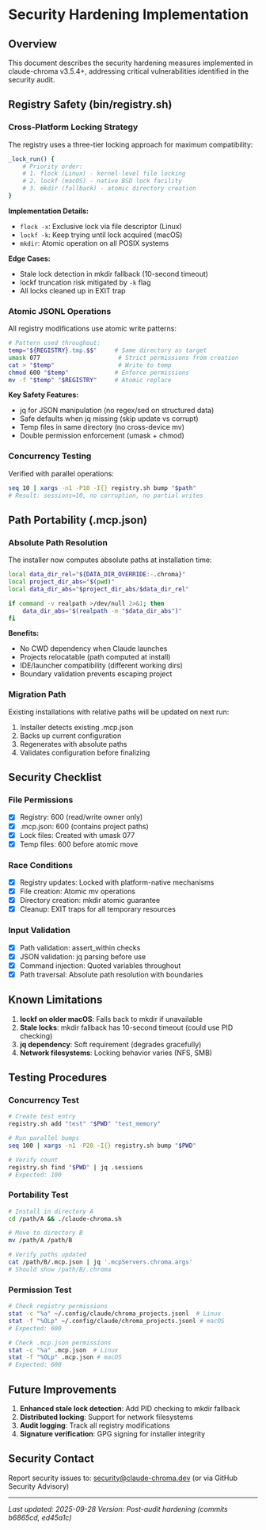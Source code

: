 # Security Hardening Implementation

## Overview
This document describes the security hardening measures implemented in claude-chroma v3.5.4+, addressing critical vulnerabilities identified in the security audit.

## Registry Safety (bin/registry.sh)

### Cross-Platform Locking Strategy
The registry uses a three-tier locking approach for maximum compatibility:

```bash
_lock_run() {
    # Priority order:
    # 1. flock (Linux) - kernel-level file locking
    # 2. lockf (macOS) - native BSD lock facility
    # 3. mkdir (fallback) - atomic directory creation
}
```

**Implementation Details:**
- `flock -x`: Exclusive lock via file descriptor (Linux)
- `lockf -k`: Keep trying until lock acquired (macOS)
- `mkdir`: Atomic operation on all POSIX systems

**Edge Cases:**
- Stale lock detection in mkdir fallback (10-second timeout)
- lockf truncation risk mitigated by `-k` flag
- All locks cleaned up in EXIT trap

### Atomic JSONL Operations
All registry modifications use atomic write patterns:

```bash
# Pattern used throughout:
temp="${REGISTRY}.tmp.$$"     # Same directory as target
umask 077                      # Strict permissions from creation
cat > "$temp"                  # Write to temp
chmod 600 "$temp"             # Enforce permissions
mv -f "$temp" "$REGISTRY"     # Atomic replace
```

**Key Safety Features:**
- jq for JSON manipulation (no regex/sed on structured data)
- Safe defaults when jq missing (skip update vs corrupt)
- Temp files in same directory (no cross-device mv)
- Double permission enforcement (umask + chmod)

### Concurrency Testing
Verified with parallel operations:
```bash
seq 10 | xargs -n1 -P10 -I{} registry.sh bump "$path"
# Result: sessions=10, no corruption, no partial writes
```

## Path Portability (.mcp.json)

### Absolute Path Resolution
The installer now computes absolute paths at installation time:

```bash
local data_dir_rel="${DATA_DIR_OVERRIDE:-.chroma}"
local project_dir_abs="$(pwd)"
local data_dir_abs="$project_dir_abs/$data_dir_rel"

if command -v realpath >/dev/null 2>&1; then
    data_dir_abs="$(realpath -m "$data_dir_abs")"
fi
```

**Benefits:**
- No CWD dependency when Claude launches
- Projects relocatable (path computed at install)
- IDE/launcher compatibility (different working dirs)
- Boundary validation prevents escaping project

### Migration Path
Existing installations with relative paths will be updated on next run:
1. Installer detects existing .mcp.json
2. Backs up current configuration
3. Regenerates with absolute paths
4. Validates configuration before finalizing

## Security Checklist

### File Permissions
- [x] Registry: 600 (read/write owner only)
- [x] .mcp.json: 600 (contains project paths)
- [x] Lock files: Created with umask 077
- [x] Temp files: 600 before atomic move

### Race Conditions
- [x] Registry updates: Locked with platform-native mechanisms
- [x] File creation: Atomic mv operations
- [x] Directory creation: mkdir atomic guarantee
- [x] Cleanup: EXIT traps for all temporary resources

### Input Validation
- [x] Path validation: assert_within checks
- [x] JSON validation: jq parsing before use
- [x] Command injection: Quoted variables throughout
- [x] Path traversal: Absolute path resolution with boundaries

## Known Limitations

1. **lockf on older macOS**: Falls back to mkdir if unavailable
2. **Stale locks**: mkdir fallback has 10-second timeout (could use PID checking)
3. **jq dependency**: Soft requirement (degrades gracefully)
4. **Network filesystems**: Locking behavior varies (NFS, SMB)

## Testing Procedures

### Concurrency Test
```bash
# Create test entry
registry.sh add "test" "$PWD" "test_memory"

# Run parallel bumps
seq 100 | xargs -n1 -P20 -I{} registry.sh bump "$PWD"

# Verify count
registry.sh find "$PWD" | jq .sessions
# Expected: 100
```

### Portability Test
```bash
# Install in directory A
cd /path/A && ./claude-chroma.sh

# Move to directory B
mv /path/A /path/B

# Verify paths updated
cat /path/B/.mcp.json | jq '.mcpServers.chroma.args'
# Should show /path/B/.chroma
```

### Permission Test
```bash
# Check registry permissions
stat -c "%a" ~/.config/claude/chroma_projects.jsonl  # Linux
stat -f "%OLp" ~/.config/claude/chroma_projects.jsonl # macOS
# Expected: 600

# Check .mcp.json permissions
stat -c "%a" .mcp.json  # Linux
stat -f "%OLp" .mcp.json # macOS
# Expected: 600
```

## Future Improvements

1. **Enhanced stale lock detection**: Add PID checking to mkdir fallback
2. **Distributed locking**: Support for network filesystems
3. **Audit logging**: Track all registry modifications
4. **Signature verification**: GPG signing for installer integrity

## Security Contact

Report security issues to: security@claude-chroma.dev (or via GitHub Security Advisory)

---

*Last updated: 2025-09-28*
*Version: Post-audit hardening (commits b6865cd, ed45a1c)*